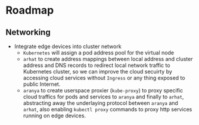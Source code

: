 # Roadmap

## Networking

- Integrate edge devices into cluster network
  - `Kubernetes` will assign a pod address pool for the virtual node
  - `arhat` to create address mappings between local address and cluster address and DNS records to redirect local network traffic to Kubernetes cluster, so we can improve the cloud secuirty by accessing cloud services without `Ingress` or any thing exposed to public Internet.
  - `aranya` to create userspace proxier (`kube-proxy`) to proxy specific cloud traffics for pods and services to `aranya` and finally to `arhat`, abstracting away the underlaying protocol between `aranya` and `arhat`, also enabling `kubectl proxy` commands to proxy http services running on edge devices.
